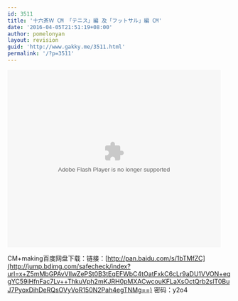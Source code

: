 ```yaml
---
id: 3511
title: '十六茶Ｗ CM 「テニス」編 及「フットサル」編 CM'
date: '2016-04-05T21:51:19+08:00'
author: pomelonyan
layout: revision
guid: 'http://www.gakky.me/3511.html'
permalink: '/?p=3511'
---
```


<embed align="middle" height="400" src="http://player.youku.com/player.php/sid/XMTUyMzk0OTg2OA==/v.swf" type="application/x-shockwave-flash" width="480"></embed>

CM+making百度网盘下载：链接：[http://pan.baidu.com/s/1bTMfZC](http://jump.bdimg.com/safecheck/index?url=x+Z5mMbGPAvVIlwZePSt0B3tEqEFWbC4tOatFxkC6cLr9aDU1VVON+eqgYC59iHfnFac7Lv++ThkuVph2mKJRH0pMXACwcouKFLaXsOctQrb2slT0BuJ7PyoxDihDeRQsOVyVoR150N2Pah4egTNMg==) 密码：y2o4